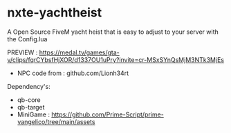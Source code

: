 # nxte-yachtheist
 A Open Source FiveM yacht heist that is easy to adjust to your server with the Config.lua

PREVIEW : https://medal.tv/games/gta-v/clips/fqrCYbsfHjXOR/d1337OU1uPry?invite=cr-MSxSYnQsMjM3NTk3MjEs
 
- NPC code from : github.com/Lionh34rt

Dependency's:
- qb-core
- qb-target
- MiniGame : https://github.com/Prime-Script/prime-vangelico/tree/main/assets
